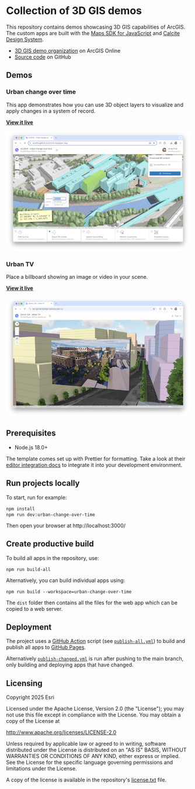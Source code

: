 # Collection of 3D GIS demos

This repository contains demos showcasing 3D GIS capabilities of ArcGIS. The custom apps are built with the [Maps SDK for JavaScript](https://developers.arcgis.com/javascript/) and [Calcite Design System](https://developers.arcgis.com/calcite-design-system/).

- [3D GIS demo organization](https://3dgis.maps.arcgis.com/home/content.html?sortField=modified&sortOrder=desc&view=grid&contentType=all&focus=applications-web#org) on ArcGIS Online
- [Source code](https://github.com/esri/3d-gis-demos) on GitHub

## Demos

### Urban change over time

This app demonstrates how you can use 3D object layers to visualize and apply changes in a system of record.

**[View it live](https://esri.github.io/3dgis-demos/urban-change-over-time)**

[![Download 3D Buildings and Terrain](./demos/urban-change-over-time/public/thumbnail.png)](https://esri.github.io/3dgis-demos/urban-change-over-time)

### Urban TV

Place a billboard showing an image or video in your scene.

**[View it live](https://esri.github.io/3dgis-demos/urban-tv)**

[![Billboard with video](./demos/urban-tv/public/thumbnail.png)](https://esri.github.io/3dgis-demos/urban-tv)

## Prerequisites

- Node.js 18.0+

The template comes set up with Prettier for formatting. Take a look at their [editor integration docs](https://prettier.io/docs/en/editors) to integrate it into your development environment.

## Run projects locally

To start, run for example:

```
npm install
npm run dev:urban-change-over-time
```

Then open your browser at http://localhost:3000/

## Create productive build

To build all apps in the repository, use:

```
npm run build-all
```

Alternatively, you can build individual apps using:

```
npm run build --workspace=urban-change-over-time
```

The `dist` folder then contains all the files for the web app which can be copied to a web server.

## Deployment

The project uses a [GitHub Action](https://github.com/features/actions) script (see [`publish-all.yml`](./.github/workflows/publish-all.yml)) to build and publish all apps to [GitHub Pages](https://pages.github.com/).

Alternatively [`publish-changed.yml`](./.github/workflows/publish-all.yml) is run after pushing to the main branch, only building and deploying apps that have changed.

## Licensing

Copyright 2025 Esri

Licensed under the Apache License, Version 2.0 (the "License");
you may not use this file except in compliance with the License.
You may obtain a copy of the License at

http://www.apache.org/licenses/LICENSE-2.0

Unless required by applicable law or agreed to in writing, software
distributed under the License is distributed on an "AS IS" BASIS,
WITHOUT WARRANTIES OR CONDITIONS OF ANY KIND, either express or implied.
See the License for the specific language governing permissions and
limitations under the License.

A copy of the license is available in the repository's [license.txt](./license.txt) file.
